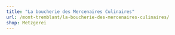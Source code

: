 ```yaml
---
title: "La boucherie des Mercenaires Culinaires"
url: /mont-tremblant/la-boucherie-des-mercenaires-culinaires/
shop: Metzgerei
---
```

